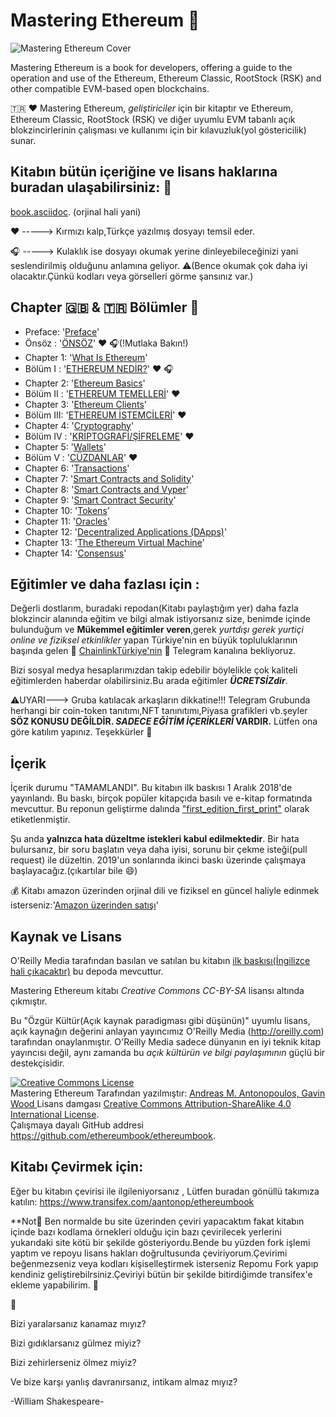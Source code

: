 # Mastering Ethereum :dart:

![Mastering Ethereum Cover](images/cover_thumb.png)

Mastering Ethereum is a book for developers, offering a guide to the operation and use of the Ethereum, Ethereum Classic, RootStock (RSK) and other compatible EVM-based open blockchains.

:tr: :heart: 
Mastering Ethereum, *geliştiriciler* için bir kitaptır ve Ethereum, Ethereum Classic, RootStock (RSK) ve diğer uyumlu EVM tabanlı açık blokzincirlerinin çalışması ve kullanımı için bir kılavuzluk(yol göstericilik) sunar. 

## Kitabın bütün içeriğine ve lisans haklarına buradan ulaşabilirsiniz: :bookmark:  
 
[book.asciidoc](https://github.com/ethereumbook/ethereumbook/blob/develop/book.asciidoc). (orjinal hali yani)

:heart: -----> Kırmızı kalp,Türkçe yazılmış dosyayı temsil eder.

:headphones: -----> Kulaklık ise dosyayı okumak yerine dinleyebileceğinizi yani seslendirilmiş olduğunu anlamına geliyor.
:warning:(Bence okumak çok daha iyi olacaktır.Çünkü kodları veya görselleri görme şansınız var.)


## Chapter :gb: & :tr: Bölümler :pushpin:
+ Preface: '[Preface](https://github.com/ethereumbook/ethereumbook/blob/develop/preface.asciidoc)'
+ Önsöz :  '[ÖNSÖZ](https://github.com/CemmOzdemir/MasteringEthereum_TR_cevirisi/blob/develop/Türkçe/Önsöz1.md)' ♥️ :headphones:(!Mutlaka Bakın!)
+ Chapter 1: '[What Is Ethereum](https://github.com/ethereumbook/ethereumbook/blob/develop/01what-is.asciidoc)'
+ Bölüm I  : '[ETHEREUM NEDİR?](https://github.com/CemmOzdemir/MasteringEthereum_TR_cevirisi/blob/develop/Türkçe/Ethereum_Nedir%3F.md)' :heart: :headphones:
+ Chapter 2: '[Ethereum Basics](https://github.com/ethereumbook/ethereumbook/blob/develop/02intro.asciidoc)'
+ Bölüm II : '[ETHEREUM TEMELLERİ](https://github.com/CemmOzdemir/MasteringEthereum_TR_cevirisi/blob/develop/Türkçe/Ethereum_Temelleri.md)' :heart: 
+ Chapter 3: '[Ethereum Clients](https://github.com/ethereumbook/ethereumbook/blob/develop/03clients.asciidoc)'
+ Bölüm III: '[ETHEREUM İSTEMCİLERİ](https://github.com/CemmOzdemir/MasteringEthereum_TR_cevirisi/blob/develop/Türkçe/Ethereum_istemcileri.md)' ❤️ 
+ Chapter 4: '[Cryptography](https://github.com/ethereumbook/ethereumbook/blob/develop/04keys-addresses.asciidoc)'
+ Bölüm IV : '[KRİPTOGRAFİ/ŞİFRELEME](https://github.com/CemmOzdemir/MasteringEthereum_TR_cevirisi/blob/develop/Türkçe/Kriptografi.md)' :heart: 
+ Chapter 5: '[Wallets](https://github.com/ethereumbook/ethereumbook/blob/develop/05wallets.asciidoc)'
+ Bölüm  V : '[CÜZDANLAR](https://github.com/CemmOzdemir/MasteringEthereum_TR_cevirisi/blob/develop/Türkçe/Cüzdanlar.md)' :heart: 
+ Chapter 6: '[Transactions](https://github.com/ethereumbook/ethereumbook/blob/develop/06transactions.asciidoc)'
+ Chapter 7: '[Smart Contracts and Solidity](https://github.com/ethereumbook/ethereumbook/blob/develop/07smart-contracts-solidity.asciidoc)'
+ Chapter 8: '[Smart Contracts and Vyper](https://github.com/ethereumbook/ethereumbook/blob/develop/08smart-contracts-vyper.asciidoc)'
+ Chapter 9: '[Smart Contract Security](https://github.com/ethereumbook/ethereumbook/blob/develop/09smart-contracts-security.asciidoc)'
+ Chapter 10: '[Tokens](https://github.com/ethereumbook/ethereumbook/blob/develop/10tokens.asciidoc)'
+ Chapter 11: '[Oracles](https://github.com/ethereumbook/ethereumbook/blob/develop/11oracles.asciidoc)'
+ Chapter 12: '[Decentralized Applications (DApps)](https://github.com/ethereumbook/ethereumbook/blob/develop/12dapps.asciidoc)'
+ Chapter 13: '[The Ethereum Virtual Machine](https://github.com/ethereumbook/ethereumbook/blob/develop/13evm.asciidoc)'
+ Chapter 14: '[Consensus](https://github.com/ethereumbook/ethereumbook/blob/develop/14consensus.asciidoc)'


## Eğitimler ve daha fazlası için :

Değerli dostlarım, buradaki repodan(Kitabı paylaştığım yer) daha fazla blokzincir alanında eğitim ve bilgi almak istiyorsanız size, benimde içinde bulunduğum ve **Mükemmel eğitimler veren**,gerek _yurtdışı gerek yurtiçi online ve fiziksel etkinlikler_ yapan Türkiye'nin en büyük topluluklarının başında gelen :blue_heart: [ChainlinkTürkiye'nin](https://linktr.ee/ChainlinkTurkey) :blue_heart: Telegram kanalına bekliyoruz.

Bizi sosyal medya hesaplarımızdan takip edebilir böylelikle çok kaliteli eğitimlerden haberdar olabilirsiniz.Bu arada eğitimler **_ÜCRETSİZdir_**.   

:warning:UYARI---> Gruba katılacak arkaşların dikkatine!!! Telegram Grubunda herhangi bir coin-token tanıtımı,NFT tanınıtımı,Piyasa grafikleri vb.şeyler **SÖZ KONUSU DEĞİLDİR. _SADECE EĞİTİM İÇERİKLERİ_ VARDIR.** Lütfen ona göre katılım yapınız. Teşekkürler :rose: 

## İçerik

İçerik durumu "TAMAMLANDI". Bu kitabın ilk baskısı 1 Aralık 2018'de yayınlandı. Bu baskı, birçok popüler kitapçıda basılı ve e-kitap formatında mevcuttur. Bu reponun geliştirme dalında ["first_edition_first_print"](https://github.com/ethereumbook/ethereumbook/tree/first_edition_first_print) olarak etiketlenmiştir.

Şu anda **yalnızca hata düzeltme istekleri kabul edilmektedir**. Bir hata bulursanız, bir soru başlatın veya daha iyisi, sorunu bir çekme isteği(pull request) ile düzeltin. 2019'un sonlarında ikinci baskı üzerinde çalışmaya başlayacağız.(çıkartılar bile :smile:)

:moneybag: Kitabı amazon üzerinden orjinal dili ve fiziksel en güncel haliyle edinmek isterseniz:'[Amazon üzerinden satışı](https://www.amazon.com/Mastering-Ethereum-Building-Smart-Contracts/dp/1491971940)'

## Kaynak ve Lisans

O'Reilly Media tarafından basılan ve satılan bu kitabın [ilk baskısı(İngilizce hali çıkacaktır)](https://github.com/ethereumbook/ethereumbook/tree/first_edition_first_print) bu depoda mevcuttur.

Mastering Ethereum kitabı *Creative Commons CC-BY-SA* lisansı altında çıkmıştır.

Bu "Özgür Kültür(Açık kaynak paradigması gibi düşünün)" uyumlu lisans, açık kaynağın değerini anlayan yayıncımız O'Reilly Media (http://oreilly.com) tarafından onaylanmıştır. O'Reilly Media sadece dünyanın en iyi teknik kitap yayıncısı değil, aynı zamanda bu _açık kültürün ve bilgi paylaşımının_ güçlü bir destekçisidir.

<a rel="license" href="http://creativecommons.org/licenses/by-sa/4.0/"><img alt="Creative Commons License" style="border-width:0" src="https://i.creativecommons.org/l/by-sa/4.0/88x31.png" /></a><br /><span xmlns:dct="http://purl.org/dc/terms/" href="http://purl.org/dc/dcmitype/Text" property="dct:title" rel="dct:type">Mastering Ethereum</span> Tarafından yazılmıştır: <a xmlns:cc="http://creativecommons.org/ns#" href="https://ethereumbook.info" property="cc:attributionName" rel="cc:attributionURL">Andreas M. Antonopoulos, Gavin Wood </a> Lisans damgası <a rel="license" href="http://creativecommons.org/licenses/by-sa/4.0/">Creative Commons Attribution-ShareAlike 4.0 International License</a>.<br />Çalışmaya dayalı GitHub addresi <a xmlns:dct="http://purl.org/dc/terms/" href="https://github.com/ethereumbook/ethereumbook" rel="dct:source">https://github.com/ethereumbook/ethereumbook</a>.

## Kitabı Çevirmek için:

Eğer bu kitabın çevirisi ile ilgileniyorsanız , Lütfen buradan gönüllü takımıza katılın: https://www.transifex.com/aantonop/ethereumbook

**Not:pencil: Ben normalde bu site üzerinden çeviri yapacaktım fakat kitabın içinde bazı kodlama örnekleri olduğu için bazı çevirilecek yerlerini yukarıdaki site kötü bir şekilde gösteriyordu.Bende bu yüzden fork işlemi yaptım ve repoyu lisans hakları doğrultusunda çeviriyorum.Çevirimi beğenmezseniz veya kodları kişiselleştirmek isterseniz Repomu Fork yapıp kendiniz geliştirebilrsiniz.Çeviriyi bütün bir şekilde bitirdiğimde transifex'e ekleme yapabilirim. :pencil:

  

:checkered_flag:

Bizi yaralarsanız kanamaz mıyız?

Bizi gıdıklarsanız gülmez miyiz?

Bizi zehirlerseniz ölmez miyiz?

Ve bize karşı yanlış davranırsanız,
intikam almaz mıyız?
 
-William Shakespeare-

